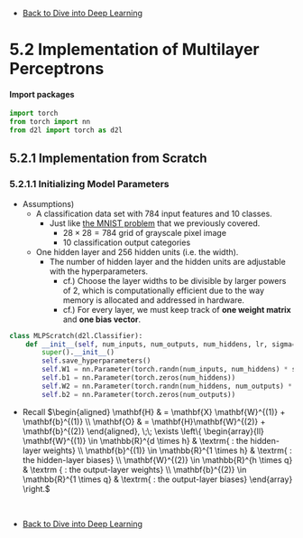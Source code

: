 * [Back to Dive into Deep Learning](../../main.md)

# 5.2 Implementation of Multilayer Perceptrons

#### Import packages
```python
import torch
from torch import nn
from d2l import torch as d2l
```

## 5.2.1 Implementation from Scratch
### 5.2.1.1 Initializing Model Parameters
- Assumptions)
  - A classification data set with $784$ input features and $10$ classes.
    - Just like [the MNIST problem](../../ch04/02/note.md#tech-mnist--lecun-et-al-1998) that we previously covered.
      - $28\times 28=784$ grid of grayscale pixel image
      - $10$ classification output categories
  - One hidden layer and $256$ hidden units (i.e. the width).
    - The number of hidden layer and the hidden units are adjustable with the hyperparameters.
      - cf.) Choose the layer widths to be divisible by larger powers of $2$, which is computationally efficient due to the way memory is allocated and addressed in hardware.
      - cf.) For every layer, we must keep track of **one weight matrix** and **one bias vector**.

```python
class MLPScratch(d2l.Classifier):
    def __init__(self, num_inputs, num_outputs, num_hiddens, lr, sigma=0.01):
        super().__init__()
        self.save_hyperparameters()
        self.W1 = nn.Parameter(torch.randn(num_inputs, num_hiddens) * sigma)
        self.b1 = nn.Parameter(torch.zeros(num_hiddens))
        self.W2 = nn.Parameter(torch.randn(num_hiddens, num_outputs) * sigma)
        self.b2 = nn.Parameter(torch.zeros(num_outputs))
```
- Recall $`\begin{aligned}
        \mathbf{H} & = \mathbf{X} \mathbf{W}^{(1)} + \mathbf{b}^{(1)} \\
        \mathbf{O} & = \mathbf{H}\mathbf{W}^{(2)} + \mathbf{b}^{(2)}
    \end{aligned}, 
    \;\; \exists \left\{ \begin{array}{ll} \mathbf{W}^{(1)} \in \mathbb{R}^{d \times  h} & \textrm{ : the hidden-layer weights} \\ \mathbf{b}^{(1)} \in \mathbb{R}^{1 \times h} &  \textrm{ : the hidden-layer biases} \\ \mathbf{W}^{(2)} \in \mathbb{R}^{h \times q} & \textrm { : the output-layer weights} \\ \mathbf{b}^{(2)} \in \mathbb{R}^{1 \times q} & \textrm{ :  the output-layer biases} \end{array} \right.`$












<br>

* [Back to Dive into Deep Learning](../../main.md)